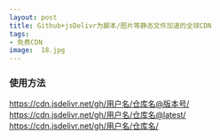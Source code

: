 ```yaml
---
layout: post
title: Github+jsDelivr为脚本/图片等静态文件加速的全球CDN
tags:
- 免费CDN
image:  18.jpg
---
```




### 使用方法<br>
https://cdn.jsdelivr.net/gh/用户名/仓库名@版本号/<br>
https://cdn.jsdelivr.net/gh/用户名/仓库名@latest/<br>
https://cdn.jsdelivr.net/gh/用户名/仓库名/<br>